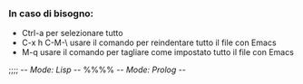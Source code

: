 ### In caso di bisogno: 
- Ctrl-a per selezionare tutto
- C-x h C-M-\ usare il comando per reindentare tutto il file con Emacs 
- M-q usare il comando per tagliare come impostato tutto il file con Emacs

;;;; -*- Mode: Lisp -*-
%%%% -*- Mode: Prolog -*-